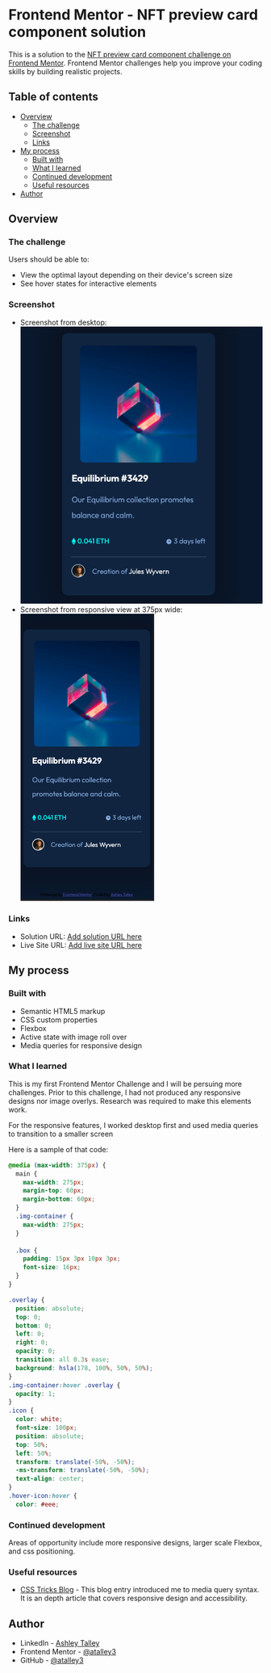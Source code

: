 # Frontend Mentor - NFT preview card component solution

This is a solution to the [NFT preview card component challenge on Frontend Mentor](https://www.frontendmentor.io/challenges/nft-preview-card-component-SbdUL_w0U). Frontend Mentor challenges help you improve your coding skills by building realistic projects.

## Table of contents

- [Overview](#overview)
  - [The challenge](#the-challenge)
  - [Screenshot](#screenshot)
  - [Links](#links)
- [My process](#my-process)
  - [Built with](#built-with)
  - [What I learned](#what-i-learned)
  - [Continued development](#continued-development)
  - [Useful resources](#useful-resources)
- [Author](#author)

## Overview

### The challenge

Users should be able to:

- View the optimal layout depending on their device's screen size
- See hover states for interactive elements

### Screenshot

- Screenshot from desktop: ![](images/NFT-desktop-screenshot.png)
- Screenshot from responsive view at 375px wide: ![](images/NFT-moblie-screenshot.png)

### Links

- Solution URL: [Add solution URL here](https://https://github.com/atalley3/Frontendmentor-NFT-card)
- Live Site URL: [Add live site URL here](https://https://elegant-cori-fcdd4d.netlify.app/)

## My process

### Built with

- Semantic HTML5 markup
- CSS custom properties
- Flexbox
- Active state with image roll over
- Media queries for responsive design

### What I learned

This is my first Frontend Mentor Challenge and I will be persuing more challenges. Prior to this challenge, I had not produced any responsive designs nor image overlys. Research was required to make this elements work.

For the responsive features, I worked desktop first and used media queries to transition to a smaller screen

Here is a sample of that code:

```css media query
@media (max-width: 375px) {
  main {
    max-width: 275px;
    margin-top: 60px;
    margin-bottom: 60px;
  }
  .img-container {
    max-width: 275px;
  }

  .box {
    padding: 15px 3px 10px 3px;
    font-size: 16px;
  }
}
```

```css image overlay snippet
.overlay {
  position: absolute;
  top: 0;
  bottom: 0;
  left: 0;
  right: 0;
  opacity: 0;
  transition: all 0.3s ease;
  background: hsla(178, 100%, 50%, 50%);
}
.img-container:hover .overlay {
  opacity: 1;
}
.icon {
  color: white;
  font-size: 100px;
  position: absolute;
  top: 50%;
  left: 50%;
  transform: translate(-50%, -50%);
  -ms-transform: translate(-50%, -50%);
  text-align: center;
}
.hover-icon:hover {
  color: #eee;
```

### Continued development

Areas of opportunity include more responsive designs, larger scale Flexbox, and css positioning.

### Useful resources

- [CSS Tricks Blog](https://https://css-tricks.com/a-complete-guide-to-css-media-queries/) - This blog entry introduced me to media query syntax. It is an depth article that covers responsive design and accessibility.

## Author

- LinkedIn - [Ashley Talley](https://https://www.linkedin.com/in/ashley-talley-41271950/)
- Frontend Mentor - [@atalley3](https://www.frontendmentor.io/profile/atalley3)
- GitHub - [@atalley3](https://www.github.com/atalley3)
